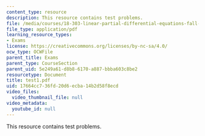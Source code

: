```yaml
---
content_type: resource
description: This resource contains test problems.
file: /media/courses/18-303-linear-partial-differential-equations-fall-2006/17664cc736fd20d6ecba14b2d58f8ecd_test1.pdf
file_type: application/pdf
learning_resource_types:
- Exams
license: https://creativecommons.org/licenses/by-nc-sa/4.0/
ocw_type: OCWFile
parent_title: Exams
parent_type: CourseSection
parent_uid: 5e249a61-d8b8-6170-a887-bbba603c8be2
resourcetype: Document
title: test1.pdf
uid: 17664cc7-36fd-20d6-ecba-14b2d58f8ecd
video_files:
  video_thumbnail_file: null
video_metadata:
  youtube_id: null
---
```

This resource contains test problems.